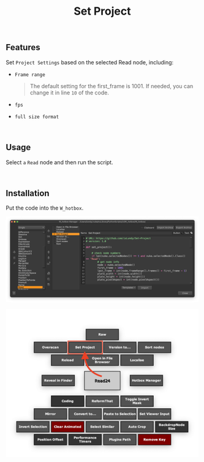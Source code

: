 <h1 align='center'>
  Set Project
</h1>

<br />

## Features

Set `Project Settings` based on the selected Read node, including:

- `Frame range`

    > The default setting for the first_frame is 1001. If needed, you can change it in line `10` of the code.

- `fps`

- `full size format`

<br />

## Usage

Select `a` `Read` node and then run the script.

<br />

## Installation

Put the code into the `W_hotbox`.

![usage 01](./images/usage_01.png)

![usage 02](./images/usage_02.png)

